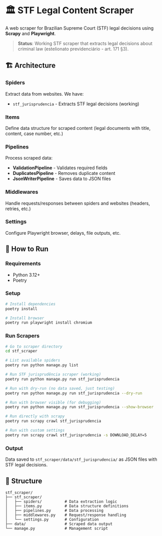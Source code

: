 # 🏛️ STF Legal Content Scraper

A web scraper for Brazilian Supreme Court (STF) legal decisions using **Scrapy** and **Playwright**.

> **Status**: Working STF scraper that extracts legal decisions about criminal law (estelionato previdenciário - art. 171 §3).

## 🏗️ Architecture

### **Spiders**
Extract data from websites. We have:
- `stf_jurisprudencia` - Extracts STF legal decisions (working)

### **Items** 
Define data structure for scraped content (legal documents with title, content, case number, etc.)

### **Pipelines**
Process scraped data:
- **ValidationPipeline** - Validates required fields
- **DuplicatesPipeline** - Removes duplicate content
- **JsonWriterPipeline** - Saves data to JSON files

### **Middlewares**
Handle requests/responses between spiders and websites (headers, retries, etc.)

### **Settings**
Configure Playwright browser, delays, file outputs, etc.

## 🚀 How to Run

### **Requirements**
- Python 3.12+
- Poetry

### **Setup**
```bash
# Install dependencies
poetry install

# Install browser
poetry run playwright install chromium
```

### **Run Scrapers**
```bash
# Go to scraper directory
cd stf_scraper

# List available spiders
poetry run python manage.py list

# Run STF jurisprudência scraper (working)
poetry run python manage.py run stf_jurisprudencia

# Run with dry-run (no data saved, just testing)
poetry run python manage.py run stf_jurisprudencia --dry-run

# Run with browser visible (for debugging)
poetry run python manage.py run stf_jurisprudencia --show-browser

# Run directly with scrapy
poetry run scrapy crawl stf_jurisprudencia

# Run with custom settings
poetry run scrapy crawl stf_jurisprudencia -s DOWNLOAD_DELAY=5
```

### **Output**
Data saved to `stf_scraper/data/stf_jurisprudencia/` as JSON files with STF legal decisions.

## 📁 Structure
```
stf_scraper/
├── stf_scraper/
│   ├── spiders/          # Data extraction logic
│   ├── items.py          # Data structure definitions  
│   ├── pipelines.py      # Data processing
│   ├── middlewares.py    # Request/response handling
│   └── settings.py       # Configuration
├── data/                 # Scraped data output
└── manage.py             # Management script
```
